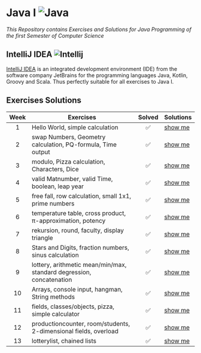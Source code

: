 # Java I ![Java](https://img.icons8.com/color/32/000000/java-coffee-cup-logo.png)

*This Repository contains Exercises and Solutions for Java Programming of the first Semester of Computer Science*

## IntelliJ IDEA ![Intellij](https://img.icons8.com/color/26/000000/intellij-idea.png)

[IntelliJ IDEA](https://www.jetbrains.com/de-de/idea/download/#section=windows) is an integrated development environment (IDE) from the software company JetBrains for the programming languages Java, Kotlin, Groovy and Scala. Thus perfectly suitable for all exercises to Java I.
## Exercises Solutions

|Week| Exercises | Solved | Solutions |
| :---: | --- | :---: | --- |
| 1 | Hello World, simple calculation | :white_check_mark: | [show me](https://github.com/Combeter201/Java-I/tree/master/src/units/first) |
| 2 | swap Numbers, Geometry calculation, PQ-formula, Time output | :white_check_mark: | [show me](https://github.com/Combeter201/Java-I/tree/master/src/units/second) |
| 3 | modulo, Pizza calculation, Characters, Dice | :white_check_mark: | [show me](https://github.com/Combeter201/Java-I/tree/master/src/units/third) |
| 4 | valid Matnumber, valid Time, boolean, leap year | :white_check_mark: | [show me](https://github.com/Combeter201/Java-I/tree/master/src/units/fourth) |
| 5 | free fall, row calculation, small 1x1, prime numbers | :white_check_mark: | [show me](https://github.com/Combeter201/Java-I/tree/master/src/units/second) |
| 6 | temperature table, cross product, π-approximation, potency | :white_check_mark: | [show me](https://github.com/Combeter201/Java-I/tree/master/src/units/second) |
| 7 | rekursion, round, faculty, display triangle | :white_check_mark: | [show me](https://github.com/Combeter201/Java-I/tree/master/src/units/second) |
| 8 | Stars and Digits, fraction numbers, sinus calculation | :white_check_mark: | [show me](https://github.com/Combeter201/Java-I/tree/master/src/units/second) |
| 9 | lottery, arithmetic mean/min/max, standard degression, concatenation | :white_check_mark: | [show me](https://github.com/Combeter201/Java-I/tree/master/src/units/second) |
| 10 | Arrays, console input, hangman, String methods | :white_check_mark: | [show me](https://github.com/Combeter201/Java-I/tree/master/src/units/second) |
| 11 | fields, classes/objects, pizza, simple calculator | :white_check_mark: | [show me](https://github.com/Combeter201/Java-I/tree/master/src/units/second) |
| 12 | productioncounter, room/students, 2-dimensional fields, overload | :white_check_mark: | [show me](https://github.com/Combeter201/Java-I/tree/master/src/units/second) |
| 13 | lotterylist, chained lists | :white_check_mark: | [show me](https://github.com/Combeter201/Java-I/tree/master/src/units/second) |
